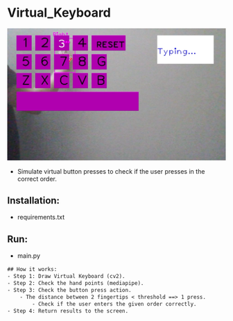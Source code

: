 # Virtual_Keyboard
![img.png](img.png)
- Simulate virtual button presses to check if the user presses in the correct order.
## Installation:
- requirements.txt


## Run:
- main.py
``` shell
## How it works:
- Step 1: Draw Virtual Keyboard (cv2).
- Step 2: Check the hand points (mediapipe).
- Step 3: Check the button press action.
	- The distance between 2 fingertips < threshold ==> 1 press.
        - Check if the user enters the given order correctly.
- Step 4: Return results to the screen.
